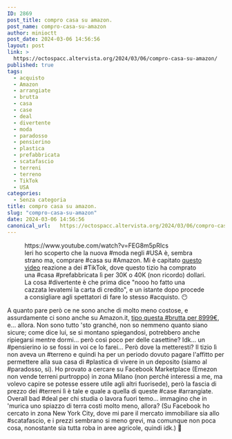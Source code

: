 ```yaml
---
ID: 2869
post_title: compro casa su amazon.
post_name: compro-casa-su-amazon
author: minioctt
post_date: 2024-03-06 14:56:56
layout: post
link: >
  https://octospacc.altervista.org/2024/03/06/compro-casa-su-amazon/
published: true
tags:
  - acquisto
  - Amazon
  - arrangiate
  - brutta
  - casa
  - case
  - deal
  - divertente
  - moda
  - paradosso
  - pensierino
  - plastica
  - prefabbricata
  - scatafascio
  - terreni
  - terreno
  - TikTok
  - USA
categories:
  - Senza categoria
title: compro casa su amazon.
slug: "compro-casa-su-amazon"
date: 2024-03-06 14:56:56
canonical_url:   https://octospacc.altervista.org/2024/03/06/compro-casa-su-amazon/
---
```

<!-- wp:embed {"url":"https://www.youtube.com/watch?v=FEG8m5pRIcs","type":"video","providerNameSlug":"youtube","responsive":true,"className":"wp-embed-aspect-16-9 wp-has-aspect-ratio"} -->
<figure class="wp-block-embed is-type-video is-provider-youtube wp-block-embed-youtube wp-embed-aspect-16-9 wp-has-aspect-ratio"><div class="wp-block-embed__wrapper">
https://www.youtube.com/watch?v=FEG8m5pRIcs
</div><figcaption class="wp-element-caption">Ieri ho scoperto che la nuova #moda negli #USA è, sembra strano ma, comprare #casa su #Amazon. Mi è capitato <a href="https://www.youtube.com/watch?v=FEG8m5pRIcs">questo video</a> reazione a dei #TikTok, dove questo tizio ha comprato una #casa #prefabbricata lì per 30K o 40K (non ricordo) dollari. La cosa #divertente è che prima dice "nooo ho fatto una cazzata levatemi la carta di credito", e un istante dopo procede a consigliare agli spettatori di fare lo stesso #acquisto. 😶</figcaption></figure>
<!-- /wp:embed -->

<!-- wp:paragraph -->
<p markdown="1">A quanto pare però ce ne sono anche di molto meno costose, e assurdamente ci sono anche su Amazon.it, <a href="https://www.amazon.it/prefabbricata-portatile-plastica-espandibile-magazzino/dp/B0CKPJW21P">tipo questa #brutta per 8999€</a>, e... allora. Non sono tutto 'sto granché, non so nemmeno quanto siano sicure; come dice lui, se si montano spiegandosi, potrebbero anche ripiegarsi mentre dormi... però così poco per delle casettine? Idk... un #pensierino io se fossi in voi ce lo farei... Però dove la metteresti? Il tizio lì non aveva un #terreno e quindi ha per un periodo dovuto pagare l'affitto per permettere alla sua casa di #plastica di vivere in un deposito (siamo al #paradosso, si). Ho provato a cercare su Facebook Marketplace (Emezon non vende terreni purtroppo) in zona Milano (non perché interessi a me, ma volevo capire se potesse essere utile agli altri fuorisede), però la fascia di prezzo dei #terreni lì è tale e quale a quella di queste #case #arrangiate. Overall bad #deal per chi studia o lavora fuori temo... immagino che in 'murica uno spiazzo di terra costi molto meno, allora? (Su Facebook ho cercato in zona New York City, dove mi pare il mercato immobiliare sia allo #scatafascio, e i prezzi sembrano si meno grevi, ma comunque non poca cosa, nonostante sia tutta roba in aree agricole, quindi idk.) 🥴</p>
<!-- /wp:paragraph -->